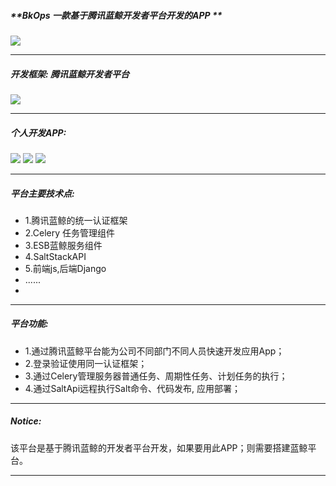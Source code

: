 ##### **BkOps 一款基于腾讯蓝鲸开发者平台开发的APP **
![](https://github.com/guomaoqiu/Blueking_Project_DevopsPlatform/raw/master/screenshots/bkops.png)

 -------
##### 开发框架: 腾讯蓝鲸开发者平台

![](https://github.com/guomaoqiu/Blueking_Project_DevopsPlatform/raw/master/screenshots/blueking_dev.jpeg)

-------
##### 个人开发APP:
![](https://github.com/guomaoqiu/Blueking_Project_DevopsPlatform/raw/master/screenshots/3.jpeg)
![](https://github.com/guomaoqiu/Blueking_Project_DevopsPlatform/raw/master/screenshots/1.jpeg)
![](https://github.com/guomaoqiu/Blueking_Project_DevopsPlatform/raw/master/screenshots/2.jpeg)

-------

##### 平台主要技术点:
* 1.腾讯蓝鲸的统一认证框架
* 2.Celery 任务管理组件
* 3.ESB蓝鲸服务组件
* 4.SaltStackAPI
* 5.前端js,后端Django
* ......
* 

-------


##### 平台功能:
* 1.通过腾讯蓝鲸平台能为公司不同部门不同人员快速开发应用App；
* 2.登录验证使用同一认证框架；
* 3.通过Celery管理服务器普通任务、周期性任务、计划任务的执行；
* 4.通过SaltApi远程执行Salt命令、代码发布, 应用部署；

-------

##### Notice: 
该平台是基于腾讯蓝鲸的开发者平台开发，如果要用此APP；则需要搭建蓝鲸平台。

-------

